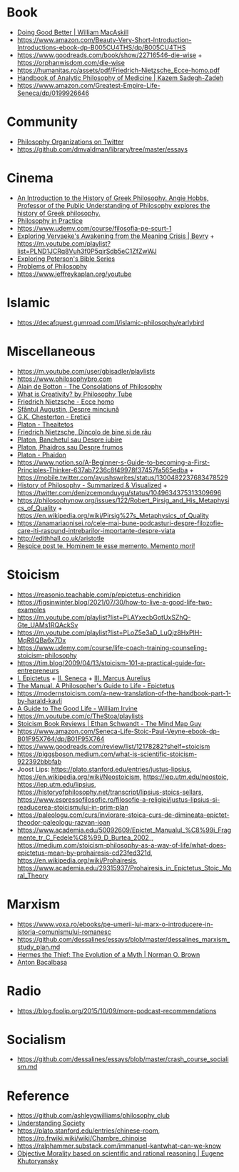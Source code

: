 # Book

- [Doing Good Better | William MacAskill](https://blog.foolip.org/2015/09/28/the-life-you-can-save)
- https://www.amazon.com/Beauty-Very-Short-Introduction-Introductions-ebook-dp-B005CU4THS/dp/B005CU4THS
- https://www.goodreads.com/book/show/22716546-die-wise + https://orphanwisdom.com/die-wise
- https://humanitas.ro/assets/pdf/Friedrich-Nietzsche_Ecce-homo.pdf
- [Handbook of Analytic Philosophy of Medicine | Kazem Sadegh-Zadeh](https://link.springer.com/book/10.1007/978-94-017-9579-1#toc)
- https://www.amazon.com/Greatest-Empire-Life-Seneca/dp/0199926646

# Community

- [Philosophy Organizations on Twitter](https://truesciphi.org/phiorg_fol.html)
- https://github.com/dmvaldman/library/tree/master/essays

# Cinema

- [An Introduction to the History of Greek Philosophy. Angie Hobbs, Professor of the Public Understanding of Philosophy explores the history of Greek philosophy.](https://digitalmedia.sheffield.ac.uk/channel/An%20Introduction%20to%20the%20History%20of%20Greek%20Philosophy/67833861)
- [Philosophy in Practice](https://www.imdb.com/title/tt12479684)
- https://www.udemy.com/course/filosofia-pe-scurt-1
- [Exploring Vervaeke's Awakening from the Meaning Crisis | Bevry](https://m.youtube.com/playlist?list=PL68A9KvUGBlpbAfU5sqgTOW-_HpQijEbF) + https://m.youtube.com/playlist?list=PLND1JCRq8Vuh3f0P5qjrSdb5eC1ZfZwWJ
- [Exploring Peterson's Bible Series](https://m.youtube.com/playlist?list=PL68A9KvUGBlo5Ic53iV6o6zasbd4aR-cM)
- [Problems of Philosophy](https://mitxonline.mit.edu/courses/course-v1:MITxT+24.10x)
- https://www.jeffreykaplan.org/youtube

# Islamic

- https://decafquest.gumroad.com/l/islamic-philosophy/earlybird

# Miscellaneous

- https://m.youtube.com/user/gbisadler/playlists
- https://www.philosophybro.com
- [Alain de Botton - The Consolations of Philosophy](https://m.youtube.com/playlist?list=PLxRuhrcSjnv2weFRcqOeCpk4Wy7_hay2j)
- [What is Creativity? by Philosophy Tube](https://m.youtube.com/playlist?list=PLvoAL-KSZ32e_YiWc3ButEMXx3KuSa8kL)
- [Friedrich Nietzsche - Ecce homo](https://humanitas.ro/assets/pdf/Friedrich-Nietzsche_Ecce-homo.pdf)
- [Sfântul Augustin, Despre minciună](https://humanitas.ro/assets/pdf/Sfantul-Augustin_Despre-minciuna.pdf)
- [G.K. Chesterton - Ereticii](https://humanitas.ro/assets/pdf/G-K-Chesterton_Ereticii.pdf)
- [Platon - Theaitetos](https://humanitas.ro/assets/pdf/Platon_Theaitetos.pdf)
- [Friedrich Nietzsche, Dincolo de bine și de rău](https://humanitas.ro/assets/pdf/Friedrich-Nietzsche_Dincolo-de-bine-si-de-rau.pdf)
- [Platon, Banchetul sau Despre iubire](https://humanitas.ro/assets/pdf/Platon_Banchetul.pdf)
- [Platon, Phaidros sau Despre frumos](https://humanitas.ro/assets/pdf/Platon_Phaidros.pdf)
- [Platon - Phaidon](https://humanitas.ro/assets/pdf/Platon_Phaidon.pdf)
- https://www.notion.so/A-Beginner-s-Guide-to-becoming-a-First-Principles-Thinker-637ab7236c8f49978f37457fa565edba + https://mobile.twitter.com/ayushswrites/status/1300482237683478529
- [History of Philosophy - Summarized & Visualized](https://www.denizcemonduygu.com/philo) + https://twitter.com/denizcemonduygu/status/1049634375313309696
- https://philosophynow.org/issues/122/Robert_Pirsig_and_His_Metaphysics_of_Quality + https://en.wikipedia.org/wiki/Pirsig%27s_Metaphysics_of_Quality
- https://anamariaonisei.ro/cele-mai-bune-podcasturi-despre-filozofie-care-iti-raspund-intrebarilor-importante-despre-viata
- http://edithhall.co.uk/aristotle
- [Respice post te. Hominem te esse memento. Memento mori!](https://twitter.com/SahilBloom/status/1366072879213813762)

# Stoicism

- https://reasonio.teachable.com/p/epictetus-enchiridion
- https://figsinwinter.blog/2021/07/30/how-to-live-a-good-life-two-examples
- https://m.youtube.com/playlist?list=PLAYxecbGotUxSZhQ-Gte_UAMs1RQAckSv
- https://m.youtube.com/playlist?list=PLoZ5e3aD_LuQjz8HxPlH-MqR8QBa6x7Dx
- https://www.udemy.com/course/life-coach-training-counseling-stoicism-philosophy
- https://tim.blog/2009/04/13/stoicism-101-a-practical-guide-for-entrepreneurs
- [I. Epictetus](https://standardebooks.org/ebooks/epictetus/the-enchiridion/elizabeth-carter) + [II. Seneca](https://standardebooks.org/ebooks/seneca/dialogues/aubrey-stewart) + [III. Marcus Aurelius](https://standardebooks.org/ebooks/marcus-aurelius/meditations/george-long)
- [The Manual. A Philosopher's Guide to Life - Epictetus](https://www.indiebound.org/book/9781545461112)
- https://modernstoicism.com/a-new-translation-of-the-handbook-part-1-by-harald-kavli
- [A Guide to The Good Life - William Irvine](https://youtu.be/BjScQSQpst8)
- https://m.youtube.com/c/TheStoa/playlists
- [Stoicism Book Reviews | Ethan Schwandt - The Mind Map Guy](https://m.youtube.com/playlist?list=PLus5uUwK9fLFT-RuA9bNzI9Qx8lRIYWU_)
- https://www.amazon.com/Seneca-Life-Stoic-Paul-Veyne-ebook-dp-B01F95X764/dp/B01F95X764
- https://www.goodreads.com/review/list/12178282?shelf=stoicism
- https://piggsboson.medium.com/what-is-scientific-stoicism-922392bbbfab
- Joost Lips: https://plato.stanford.edu/entries/justus-lipsius, https://en.wikipedia.org/wiki/Neostoicism, https://iep.utm.edu/neostoic, https://iep.utm.edu/lipsius, https://historyofphilosophy.net/transcript/lipsius-stoics-sellars, https://www.espressofilosofic.ro/filosofie-a-religiei/justus-lipsius-si-readucerea-stoicismului-in-prim-plan
- https://paleologu.com/curs/inviorare-stoica-curs-de-dimineata-epictet-theodor-paleologu-razvan-ioan
- https://www.academia.edu/50092609/Epictet_Manualul_%C8%99i_Fragmente_tr_C_Fedele%C8%99_D_Burtea_2002_, https://medium.com/stoicism-philosophy-as-a-way-of-life/what-does-epictetus-mean-by-prohairesis-cd23fed321d, https://en.wikipedia.org/wiki/Prohairesis, https://www.academia.edu/29315937/Prohairesis_in_Epictetus_Stoic_Moral_Theory

# Marxism

- https://www.voxa.ro/ebooks/pe-umerii-lui-marx-o-introducere-in-istoria-comunismului-romanesc
- https://github.com/dessalines/essays/blob/master/dessalines_marxism_study_plan.md
- [Hermes the Thief: The Evolution of a Myth | Norman O. Brown](https://en.wikipedia.org/wiki/Norman_O._Brown#Work)
- [Anton Bacalbașa](https://ro.wikipedia.org/wiki/Anton_Bacalba%C8%99a#Date_biografice)

# Radio

- https://blog.foolip.org/2015/10/09/more-podcast-recommendations

# Socialism

- https://github.com/dessalines/essays/blob/master/crash_course_socialism.md

# Reference

- https://github.com/ashleygwilliams/philosophy_club
- [Understanding Society](https://gist.github.com/balupton/f0a7f7bf49c849a8a5f5e7021f2dc273)
- https://plato.stanford.edu/entries/chinese-room, https://ro.frwiki.wiki/wiki/Chambre_chinoise
- https://ralphammer.substack.com/immanuel-kantwhat-can-we-know
- [Objective Morality based on scientific and rational reasoning | Eugene Khutoryansky](https://veg1.org/morals.html)
